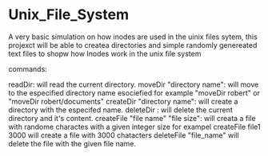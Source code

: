 # Unix_File_System
A very basic simulation on how inodes are used in the uinix files sytem, this projexct will be able to createa directories and simple randomly genereated text files to shopw how Inodes work in the unix file system

commands:

readDir: will read the current directory.
moveDir "directory name": will move to the especified directory name esociefied for example "moveDir robert" or "moveDir robert/documents"
createDir "directory name": will create a directory with the especifed name.
deleteDir : will delete the current directory and it's content.
createFile "file name" "file size": will creata a file with randome charactes with a given integer size for exampel createFile file1 3000 will create a file with 3000 chatacters
deleteFile "file_name" will delete the file with the given file name.
